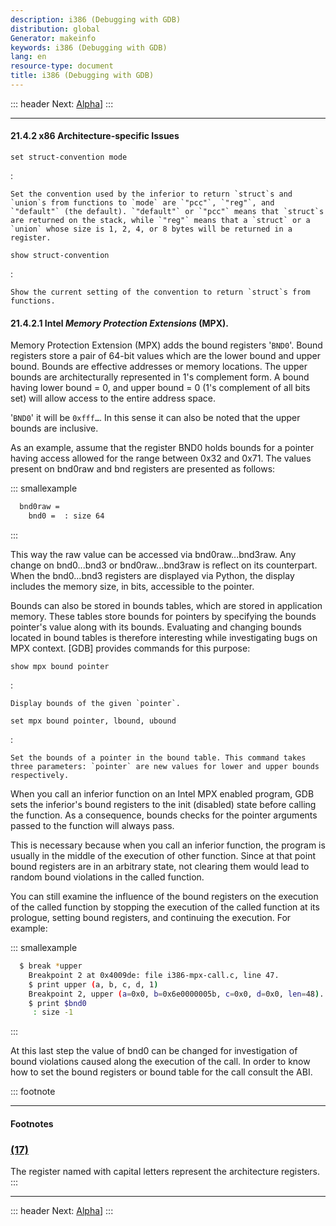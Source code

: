 ```yaml
---
description: i386 (Debugging with GDB)
distribution: global
Generator: makeinfo
keywords: i386 (Debugging with GDB)
lang: en
resource-type: document
title: i386 (Debugging with GDB)
---
```

::: header
Next: [Alpha](Alpha.html#Alpha)]
:::

---

#### 21.4.2 x86 Architecture-specific Issues

`set struct-convention mode`

:

```
Set the convention used by the inferior to return `struct`s and `union`s from functions to `mode` are `"pcc"`, `"reg"`, and `"default"` (the default). `"default"` or `"pcc"` means that `struct`s are returned on the stack, while `"reg"` means that a `struct` or a `union` whose size is 1, 2, 4, or 8 bytes will be returned in a register.
```

`show struct-convention`

:

```
Show the current setting of the convention to return `struct`s from functions.
```

#### 21.4.2.1 Intel *Memory Protection Extensions* (MPX).

Memory Protection Extension (MPX) adds the bound registers '`BND0`'. Bound registers store a pair of 64-bit values which are the lower bound and upper bound. Bounds are effective addresses or memory locations. The upper bounds are architecturally represented in 1's complement form. A bound having lower bound = 0, and upper bound = 0 (1's complement of all bits set) will allow access to the entire address space.

'`BND0`' it will be `0xfff…`. In this sense it can also be noted that the upper bounds are inclusive.

As an example, assume that the register BND0 holds bounds for a pointer having access allowed for the range between 0x32 and 0x71. The values present on bnd0raw and bnd registers are presented as follows:

::: smallexample

```bash
  bnd0raw = 
    bnd0 =  : size 64
```

:::

This way the raw value can be accessed via bnd0raw...bnd3raw. Any change on bnd0...bnd3 or bnd0raw...bnd3raw is reflect on its counterpart. When the bnd0...bnd3 registers are displayed via Python, the display includes the memory size, in bits, accessible to the pointer.

Bounds can also be stored in bounds tables, which are stored in application memory. These tables store bounds for pointers by specifying the bounds pointer's value along with its bounds. Evaluating and changing bounds located in bound tables is therefore interesting while investigating bugs on MPX context. [GDB] provides commands for this purpose:

`show mpx bound pointer`

:

```
Display bounds of the given `pointer`.
```

`set mpx bound pointer, lbound, ubound`

:

```
Set the bounds of a pointer in the bound table. This command takes three parameters: `pointer` are new values for lower and upper bounds respectively.
```

When you call an inferior function on an Intel MPX enabled program, GDB sets the inferior's bound registers to the init (disabled) state before calling the function. As a consequence, bounds checks for the pointer arguments passed to the function will always pass.

This is necessary because when you call an inferior function, the program is usually in the middle of the execution of other function. Since at that point bound registers are in an arbitrary state, not clearing them would lead to random bound violations in the called function.

You can still examine the influence of the bound registers on the execution of the called function by stopping the execution of the called function at its prologue, setting bound registers, and continuing the execution. For example:

::: smallexample

```bash
  $ break *upper
    Breakpoint 2 at 0x4009de: file i386-mpx-call.c, line 47.
    $ print upper (a, b, c, d, 1)
    Breakpoint 2, upper (a=0x0, b=0x6e0000005b, c=0x0, d=0x0, len=48)....
    $ print $bnd0
     : size -1
```

:::

At this last step the value of bnd0 can be changed for investigation of bound violations caused along the execution of the call. In order to know how to set the bound registers or bound table for the call consult the ABI.

::: footnote

---

#### Footnotes

### [(17)](#DOCF17)

The register named with capital letters represent the architecture registers.
:::

---

::: header
Next: [Alpha](Alpha.html#Alpha)]
:::
